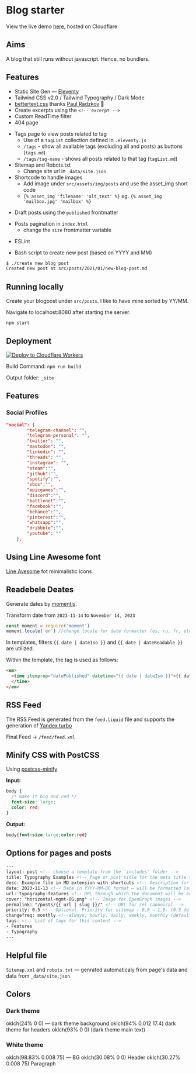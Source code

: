 # Blog starter

View the live demo [here](https://stencil-demo.pages.dev/), hosted on Cloudflare

## Aims
A blog that still runs without javascript. Hence, no bundlers. 


## Features
- Static Site Gen — [Eleventy](https://github.com/11ty/eleventy/)
- Tailwind CSS v2.0 / Tailwind Typography / Dark Mode
- [bettertext.css](https://github.com/paulradzkov/bettertext.css) thanks [Paul Radzkov](https://github.com/paulradzkov) 🙏
- Create excerpts using the `<!-- excerpt -->`
- Custom ReadTime filter
- 404 page

+ Tags page to view posts related to tag
  - Use of a `tagList` collection defined in `.eleventy.js`
  - `/tags` - show all available tags (excluding all and posts) as buttons (`tags.md`)
  - `/tags/tag-name` - shows all posts related to that tag (`tagList.md`)
+ Sitemap and Robots.txt 
  - Change site url in `_data/site.json`
+ Shortcode to handle images
  - Add image under `src/assets/img/posts` and use the asset_img short code
  - `{% asset_img 'filename' 'alt_text' %}` eg. `{% asset_img 'mailbox.jpg' 'mailbox' %}`
- Draft posts using the `published` frontmatter
+ Posts pagination in `index.html` 
  - change the `size` frontmatter variable
- ESLint
+ Bash script to create new post (based on YYYY and MM)
```bash
$ ./create new blog post
Created new post at src/posts/2021/01/new-blog-post.md
```
## Running locally

Create your blogpost under `src/posts`. I like to have mine sorted by YY/MM.

Navigate to localhost:8080 after starting the server.
```
npm start
```
## Deployment
[![Deploy to Cloudflare Workers](https://deploy.workers.cloudflare.com/button)](https://deploy.workers.cloudflare.com/?url=https://github.com/YOURUSERNAME/YOURREPO)

Build Command: `npm run build`

Output folder: `_site`

## Features

### Social Profiles 
```json
"social": {
        "telegram-channel": "",
        "telegram-personal": "",
        "twitter": "",
        "mastodon": "",
        "linkedin": "",
        "threads": "",
        "instagram": "",
        "steam":"",
        "github":"",
        "spotify":"",
        "xbox":"",
        "epicgames":"",
        "discord":"",
        "battlenet":"",
        "facebook":"",
        "behance":"",
        "pinterest":"",
        "whatsapp":"",
        "dribbble":"",
        "youtube": ""
    },
```

## Using Line Awesome font

[Line Avesome](https://github.com/icons8/line-awesome) fot minimalistic icons

## Readebele Deates
Generate dates by [momentjs](https://github.com/moment/moment/).

Transform date from `2023-11-14` to `November 14, 2023`

```js
const moment = require('moment')
moment.locale('en') //change locale for date formatter (es, ru, fr, etc.)
```
In templates, filters `{{ date | dateIso }}` and `{{ date | dateReadable }}` are utilized.

Within the template, the tag is used as follows:
```html
<em>
  <time itemprop="datePublished" datetime="{{ date | dateIso }}">{{ date | dateReadable }}  
  </time>
</em>
```
## RSS Feed

The RSS Feed is generated from the `feed.liquid` file and supports the generation of [Yandex turbo](https://yandex.ru/dev/turbo/)

Final Feed → `/feed/feed.xml`

## Minify CSS with PostCSS

Using [postcss-minify](https://github.com/jake-low/postcss-minify)

**Input:**

```CSS
body {
  /* make it big and red */
  font-size: large;
  color: red;
}
```
**Output:**
```CSS
body{font-size:large;color:red}
```

## Options for pages and posts
```html
---
layout: post <!-- choose a template from the 'includes' folder -->
title: Typography Examples <!-- Page or post title for the meta title tag -->
desc: Example file in MD extension with shortcuts <!-- Description for the meta description tag -->
date: 2023-11-13 <!-- Date in YYYY-MM-DD format — will be formatted later using moments.js -->
url: typography-features <!-- URL through which the document will be accessible -->
cover: "horizontal-mgmt-OG.png" <!-- Image for OpenGraph images -->
permalink: "/posts/{{ url | slug }}/" <!-- URL for rel canonical -->
priority: 0.5 <!-- Optional. Priority for sitemap — 0,0 → 1,0. (0.5 default) -->
changefreq: monthly <!--always, hourly, daily, weekly, monthly (default), yearly, never --->
tags: <!-- List of tags for this content -->
- Features
- Typography
---
```
## Helpful file
`Sitemap.xml` and `robots.txt` — genrated automaticaly from page's data and data from `_data/site.json`

## Colors
### Dark theme
oklch(24% 0 0) — dark theme background
oklch(94% 0.012 17.4) dark theme for headers
oklch(93% 0 0) (dark theme main text)

### White theme 
oklch(98.83% 0.008 75) — BG
oklch(30.08% 0 0) Header
oklch(30.27% 0.008 75) Paragraph

